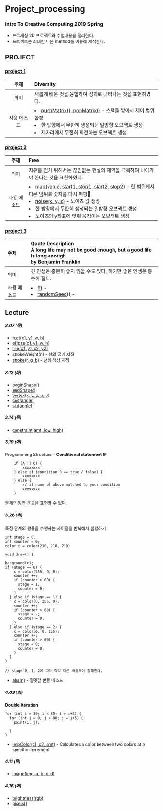# **Project_processing**

### **Intro To Creative Computing** 2019 Spring

- 프로세싱 2D 프로젝트와 수업내용을 정리한다.
- 프로젝트는 최대한 다른 method를 이용해 제작한다.

## **PROJECT**

### [project 1](https://github.com/fullyalive/project_processing/blob/f6b35d5a122509e5113f738a2b6cc883cbcff22a/sketch_190321a/sketch_190321a.pde)

|    주제     | **Diversity**                                                                                                                                                                                                                    |
| :---------: | :------------------------------------------------------------------------------------------------------------------------------------------------------------------------------------------------------------------------------- |
|    의미     | 새롭게 배운 것을 융합하여 성과로 나타나는 것을 표현하였다.                                                                                                                                                                       |
| 사용 메소드 | <li> [pushMatrix(), popMatrix()](https://processing.org/reference/pushMatrix_.html) - 스택을 쌓아서 제어 범위한정</li><li>한 방향에서 무한히 생성되는 일방향 오브젝트 생성</li><li>제자리에서 무한히 회전하는 오브젝트 생성</li> |

### [project 2](https://github.com/fullyalive/project_processing/blob/a27ee831e478ab5ea199c408435a4cdfdf0cc57b/sketch_190320c/sketch_190320c.pde)

|    주제     | **Free**                                                                                                                                                                                                                                                                                                                                         |
| :---------: | :----------------------------------------------------------------------------------------------------------------------------------------------------------------------------------------------------------------------------------------------------------------------------------------------------------------------------------------------- |
|    의미     | 자유를 얻기 위해서는 끊임없는 현실의 제약을 극복하며 나아가야 한다는 것을 표현하였다.                                                                                                                                                                                                                                                            |
| 사용 메소드 | <li>[map(value, start1, stop1, start2, stop2)](https://processing.org/reference/map_.html) - 한 범위에서 다른 범위로 숫자를 다시 매핑</li><li>[noise(x, y, z)](https://processing.org/reference/noise_.html) - 노이즈 값 생성</li><li>한 방향에서 무한히 생성되는 일방향 오브젝트 생성</li><li>노이즈의 y좌표에 맞춰 움직이는 오브젝트 생성</li> |

### [project 3]()

| 주제 | **Quote Description**<br>A long life may not be good enough, but a good life is long enough.<br> by Benjamin Franklin |
| :-------- | :----------------------------------------------------------------------------------------------------------------------------------------------------------------------------------------------------------------------------------------------------------------------------------------------------------------------------------------------- |
| 의미 | 긴 인생은 충분히 좋지 않을 수도 있다, 하지만 좋은 인생은 충분히 길다.|
| 사용 메소드 | <li>[fft](https://processing.org/reference/libraries/sound/FFT.html) - </li><li>[randomSeed()](https://processing.org/reference/randomSeed_.html) - </li>

## **Lecture**

##### 3.07 (목)

- [rect(x1, y1, w, h)](https://processing.org/reference/rect_.html)
- [ellipse(x1, y1, w, h)](https://processing.org/reference/ellipse_.html)
- [line(x1, y1, x2, y2)](https://processing.org/reference/line_.html)
- [strokeWeight(n)](https://processing.org/reference/strokeWeight_.html) - 선의 굵기 지정
- [stroke(r, g, b)](https://processing.org/reference/stroke_.html) - 선의 색상 지정

##### 3.12 (화)

- [beginShape()](https://processing.org/reference/beginShape_.html)
- [endShape()](https://processing.org/reference/endShape_.html)
- [vertex(x, y, z, u, v)](https://processing.org/reference/vertex_.html)
- [cos(angle)](https://processing.org/reference/cos_.html)
- [sin(angle)](https://processing.org/reference/sin_.html)

##### 3.14 (목)

- [constraint(amt, low, high)](https://processing.org/reference/constrain_.html)

##### 3.19 (화)

Programming Structure - **Conditional statement IF**

```
    If (A || C) {
        xxxxxxxx
    } else if (condition B == true / false) {
        xxxxxxxx
    } else {
        // if none of above matched to your condition
        xxxxxxxx
    }
```

물체의 왕복 운동을 표현할 수 있다.

##### 3.26 (화)

특정 단계의 행동을 수행하는 사이클을 반복해서 실행하기

```
int stage = 0;
int counter = 0;
color c = color(210, 210, 210)

void draw() {

bacground(c);
if (stage == 0) {
    c = color(255, 0, 0);
    counter ++;
    if (counter > 60) {
      stage = 1;
      counter = 0;
    }
  } else if (stage == 1) {
    c = color(0, 255, 0);
    counter ++;
    if (counter > 60) {
      stage = 2;
      counter = 0;
    }
  } else if (stage == 2) {
    c = color(0, 0, 255);
    counter ++;
    if (counter > 60) {
      stage = 0;
      counter = 0;
    }
  }
}

// stage 0, 1, 2에 따라 각각 다른 배경색이 칠해진다.
```

- [abs(n)](https://processing.org/reference/abs_.html) - 절댓값 반환 메소드

##### 4.09 (화)

**Double Iteration**

```
for (int i = 30; i < 80; i = i+5) {
  for (int j = 0; j < 80; j = j+5) {
    point(i, j);

  }
}
```

- [lerpColor(c1, c2, amt)](https://processing.org/reference/lerpColor_.html) - Calculates a color between two colors at a specific increment

##### 4.11 (목)

- [image(img, a, b, c, d)](https://processing.org/reference/image_.html)

##### 4.16 (화)

- [brightness(rgb)](https://processing.org/reference/brightness_.html)
- [pixels[]](https://processing.org/reference/pixels.html)
